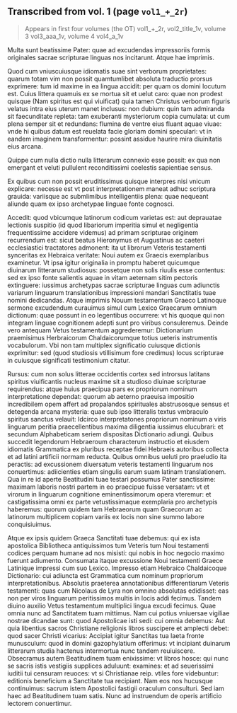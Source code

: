 
## Transcribed from vol. 1  (page `vol1_+_2r`)

>  Appears in first four volumes (the OT) vol1_+_2r,  vol2_title_1v, volume 3 vol3_aaa_1v, volume 4 vol4_a_1v

Multa sunt beatissime Pater: quae ad excudendas impressoriis formis originales sacrae scripturae linguas nos incitarunt. Atque hae imprimis.

Quod cum vniuscuiusque idiomatis suae sint verborum proprietates: quarum totam vim non possit quamtumlibet absoluta traductio prorsus exprimere: tum id maxime in ea lingua accidit: per quam os domini locutum est. Cuius littera quamuis ex se mortua sit et uelut caro: quae non prodest quisque (Nam spiritus est qui viuificat) quia tamen Christus verborum figuris velatus intra eius uterum manet inclusus: non dubium: quin tam admiranda sit faecunditate repleta: tam exuberanti mysteriorum copia cumulata: ut cum plena semper sit et redundans: flumina de ventre eius fluant aquae viuae: vnde hi quibus datum est reuelata facie gloriam domini speculari: vt in eandem imaginem transformentur: possint assidue haurire mira diuinitatis eius arcana.

Quippe cum nulla dictio nulla litterarum connexio esse possit: ex qua non emergant et veluti pullulent reconditissimi coelestis sapientiae sensus.

Ex quibus cum non possit eruditissimus quisque interpres nisi vnicum explicare: necesse est vt post interpretationem maneat adhuc scriptura grauida: variisque ac submlimibus intelligentiis plena: quae nequeant aliunde quam ex ipso archetypae linguae fonte cognosci.

Accedit: quod vbicumque latinorum codicum varietas est: aut deprauatae lectionis suspitio (id quod libariorum imperitia simul et negligentia frequentissime accidere videmus) ad primam scripturae originem recurrendum est: sicut beatus Hieronymus et Augustinus ac caeteri ecclesiastici tractatores admonent: ita ut librorum Veteris testamenti synceritas ex Hebraica veritate: Noui autem ex Graecis exemplaribus examinetur. Vt ipsa igitur originalia in promptu haberet quicumque diuinarum litterarum studiosus: possetque non solis riuulis esse contentus: sed ex ipso fonte salientis aquae in vitam aeternam sitim pectoris extinguere: iussimus archetypas sacrae scripturae linguas cum adiunctis variarum linguarum translationibus impressioni mandari Sanctitatis tuae nomini dedicandas. Atque imprimis Nouum testamentum Graeco Latinoque sermone excudendum curauimus simul cum Lexico Graecarum omnium dictionum: quae possunt in eo legentibus occurrere: vt his quoque qui non integram linguae cognitionem adepti sunt pro viribus consuleremus. Deinde vero antequam Vetus testamentum aggrederemur: Dictionarium praemisimus Herbraicorum Chaldaicorumque totius ueteris instrumentis vocabulorum. Vbi non tam multiplex significatio cuiusque dictionis exprimitur: sed (quod studiosis vtillisimum fore credimus) locus scripturae in cuiusque significati testimonium citatur.

Rursus: cum non solus litterae occidentis cortex sed introrsus latitans spiritus viuificantis nucleus maxime sit a studioso diuinae scripturae requirendus: atque huius praecipua pars ex propriorum nominum interpretatione dependat: quorum ab aeterno praeuisa impositio incredibilem opem affert ad propalandos spirituales abstrusosque sensus et detegenda arcana mysteria: quae sub ipso litteralis textus vmbraculo spiritus sanctus velauit: Idcirco interpretatones propriorum nominum a viris linguarum peritia praecellentibus maxima diligentia iussimus elucubrari: et secundum Alphabeticam seriem dispositas Dictionario adiungi. Quibus succedit legendorum Hebraeroum characterum instructio et eiusdem idiomatis Grammatica ex pluribus receptae fidei Hebraeis autoribus collecta et ad latini artificii normam reducta. Quibus omnibus ueluti pro praeludio ita peractis: ad excussionem diuersatum veteris testamenti linguarum nos conuertimus: adiicienties etiam singulis earum suam latinam translationem. Qua in re id aperte Beatitudini tuae testari possumus Pater sanctissime: maximam laboris nostri partem in eo praecipue fuisse versatam: vt et virorum in linguarum cognitione eminentissimorum opera vteremur: et castigatissima omni ex parte vetustissimaque exemplaria pro archetypis haberemus: quorum quidem tam Hebraeorum quam Graecorum ac latinorum multiplicem copiam variis ex locis non sine summo labore conquisiuimus.

Atque ex ipsis quidem Graeca Sanctitati tuae debemus: qui ex ista apostolica Bibliotheca antiquissimos tum Veteris tum Noui testamenti codices perquam humane ad nos misisti: qui nobis in hoc negocio maximo fuerunt adiumento. Consumata itaque excussione Noui testamenti Graece Latinique impressi cum suo Lexico. Impresso etiam Hebraico Chaldaicoque Dictionario: cui adiuncta est Grammatica cum nominum propriorum interpretationibus. Absolutis praeterea annotationibus differentiarum Veteris testamenti: quas cum Nicolaus de Lyra non omnino absolutas edidisset: eas non per viros linguarum peritissimos multis in locis addi fecimus. Tandem diuino auxilio Vetus testamentum multiplici lingua excudi fecimus. Quae omnia nunc ad Sanctitatem tuam mittimus. Nam cui potius vniuersae vigiliae nostrae dicandae sunt: quod Apostolicae isti sedi: cui omnia debemus: Aut quia libentius sacros Christiane religionis libros suscipere et amplecti debet: quod sacer Christi vicarius: Accipiat igitur Sanctitas tua laeta fronte munusculum: quod in domini gazophylatium offerimus: vt incipiant duinarum litterarum studia hactenus intermortua nunc tandem reuiuiscere. Obsecramus autem Beatitudinem tuam enixissime: vt libros hosce: qui nunc se sacris istis vestigiis supplices aduluunt: examines: et ad seuerissimi iuditii tui censuram reuoces: vt si Christianae reip. vtiles fore videbuntur: editionis beneficium a Sanctitate tua recipiant. Nam eos nos hucusque continuimus: sacrum istem Apostolici fastigii oraculum consulturi. Sed iam haec ad Beatitudinem tuam satis. Nunc ad instruendum de operis artificio lectorem conuertimur.